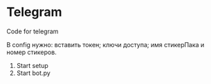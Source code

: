 # Telegram
Code for telegram

В config нужно:
вставить токен; 
ключи доступа; 
имя стикерПака и номер стикеров.

1) Start setup
2) Start bot.py
